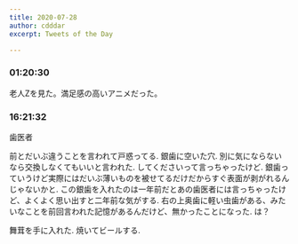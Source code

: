 ```yaml
---
title: 2020-07-28
author: cdddar
excerpt: Tweets of the Day

---
```


### 01:20:30

老人Zを見た。満足感の高いアニメだった。

### 16:21:32

歯医者

前とだいぶ違うことを言われて戸惑ってる.
銀歯に空いた穴.
別に気にならないなら交換しなくてもいいと言われた.
してくださいって言っちゃったけど.
銀歯っていうけど実際にはだいぶ薄いものを被せてるだけだからすぐ表面が剥がれるんじゃないかと.
この銀歯を入れたのは一年前だとあの歯医者には言っちゃったけど、よくよく思い出すと二年前な気がする.
右の上奥歯に軽い虫歯がある、みたいなことを前回言われた記憶があるんだけど、無かったことになった.
は？

舞茸を手に入れた.
焼いてビールする.

